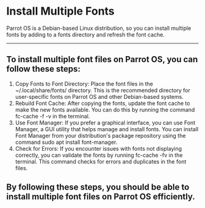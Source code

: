 # Install Multiple Fonts
Parrot OS is a Debian-based Linux distribution, so you can install multiple fonts by adding to a fonts directory and refresh the font cache.

---

## To install multiple font files on Parrot OS, you can follow these steps:

1. Copy Fonts to Font Directory: Place the font files in the ~/.local/share/fonts/ directory. This is the recommended directory for user-specific fonts on Parrot OS and other Debian-based systems.
2. Rebuild Font Cache: After copying the fonts, update the font cache to make the new fonts available. You can do this by running the command fc-cache -f -v in the terminal.
3. Use Font Manager: If you prefer a graphical interface, you can use Font Manager, a GUI utility that helps manage and install fonts. You can install Font Manager from your distribution's package repository using the command sudo apt install font-manager.
4. Check for Errors: If you encounter issues with fonts not displaying correctly, you can validate the fonts by running fc-cache -fv in the terminal. This command checks for errors and duplicates in the font files.

By following these steps, you should be able to install multiple font files on Parrot OS efficiently.
---
